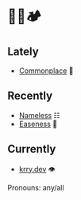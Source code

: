 # 🧞👾🏕

## Lately
- [Commonplace](https://kerrbear.wtf) 📖

## Recently
- [Nameless](https://nameless.quest) ☷
- [Easeness](https://easeness.biz) 🌚

## Currently
- [krry.dev](https://krry.dev) 👁

Pronouns: any/all

